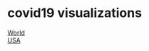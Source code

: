 # covid19 visualizations

[World](https://siragerkol.github.io/covid19/)<br>
[USA](https://siragerkol.github.io/covid19/usa.html)
